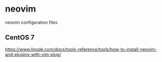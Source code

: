 # neovim
neovim configuration files

## CentOS 7
https://www.linode.com/docs/tools-reference/tools/how-to-install-neovim-and-plugins-with-vim-plug/
